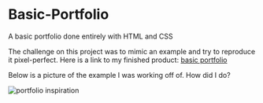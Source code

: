 # Basic-Portfolio
A basic portfolio done entirely with HTML and CSS

The challenge on this project was to mimic an example and try to reproduce it pixel-perfect.  Here is a link to my finished product: [basic portfolio](https://bill-basic-portfolio.herokuapp.com/)
 
Below is a picture of the example I was working off of.  How did I do?
 
![portfolio inspiration](http://i.imgur.com/aB46DDS.png)

